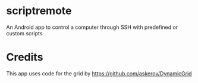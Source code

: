 # scriptremote
An Android app to control a computer through SSH with predefined or custom scripts


# Credits
This app uses code for the grid by https://github.com/askerov/DynamicGrid
